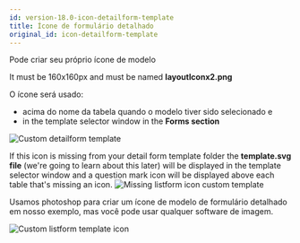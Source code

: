 ```yaml
---
id: version-18.0-icon-detailform-template
title: Ícone de formulário detalhado
original_id: icon-detailform-template
---
```


Pode criar seu próprio ícone de modelo

It must be 160x160px and must be named **layoutIconx2.png**

O ícone será usado:

* acima do nome da tabela quando o modelo tiver sido selecionado e
* in the template selector window in the **Forms section**

![Custom detailform template](assets/en/custom-detailform/custom-detailform-template.png)

If this icon is missing from your detail form template folder the **template.svg file** (we're going to learn about this later) will be displayed in the template selector window and a question mark icon will be displayed above each table that's missing an icon. ![Missing listform icon custom template](assets/en/custom-detailform/missing-detailform-icon-custom-template.png)

Usamos photoshop para criar um ícone de modelo de formulário detalhado em nosso exemplo, mas você pode usar qualquer software de imagem.

![Custom listform template icon](assets/en/custom-detailform/custom-detail-form-icon.png)
